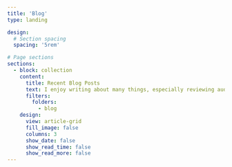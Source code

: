 ```yaml
---
title: 'Blog'
type: landing

design:
  # Section spacing
  spacing: '5rem'

# Page sections
sections:
  - block: collection
    content:
      title: Recent Blog Posts
      text: I enjoy writing about many things, especially reviewing audio accessibility in video games. You can find some of my recent reviews and blog posts here.
      filters:
        folders:
          - blog
    design:
      view: article-grid
      fill_image: false
      columns: 3
      show_date: false
      show_read_time: false
      show_read_more: false
---
```


